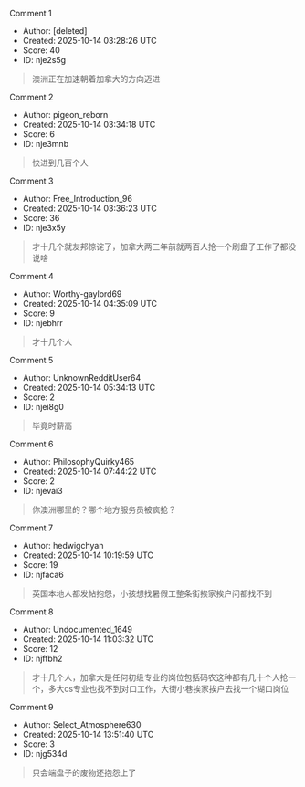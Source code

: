 Comment 1

- Author: [deleted]
- Created: 2025-10-14 03:28:26 UTC
- Score: 40
- ID: nje2s5g

> 澳洲正在加速朝着加拿大的方向迈进

Comment 2

- Author: pigeon_reborn
- Created: 2025-10-14 03:34:18 UTC
- Score: 6
- ID: nje3mnb

> 快进到几百个人

Comment 3

- Author: Free_Introduction_96
- Created: 2025-10-14 03:36:23 UTC
- Score: 36
- ID: nje3x5y

> 才十几个就友邦惊诧了，加拿大两三年前就两百人抢一个刷盘子工作了都没说啥

Comment 4

- Author: Worthy-gaylord69
- Created: 2025-10-14 04:35:09 UTC
- Score: 9
- ID: njebhrr

> 才十几个人

Comment 5

- Author: UnknownRedditUser64
- Created: 2025-10-14 05:34:13 UTC
- Score: 2
- ID: njei8g0

> 毕竟时薪高

Comment 6

- Author: PhilosophyQuirky465
- Created: 2025-10-14 07:44:22 UTC
- Score: 2
- ID: njevai3

> 你澳洲哪里的？哪个地方服务员被疯抢？

Comment 7

- Author: hedwigchyan
- Created: 2025-10-14 10:19:59 UTC
- Score: 19
- ID: njfaca6

> 英国本地人都发帖抱怨，小孩想找暑假工整条街挨家挨户问都找不到

Comment 8

- Author: Undocumented_1649
- Created: 2025-10-14 11:03:32 UTC
- Score: 12
- ID: njffbh2

> 才十几个人，加拿大是任何初级专业的岗位包括码农这种都有几十个人抢一个，多大cs专业也找不到对口工作，大街小巷挨家挨户去找一个糊口岗位

Comment 9

- Author: Select_Atmosphere630
- Created: 2025-10-14 13:51:40 UTC
- Score: 3
- ID: njg534d

> 只会端盘子的废物还抱怨上了
